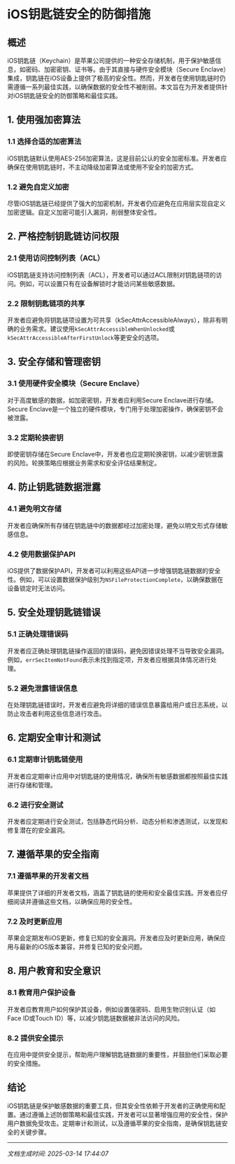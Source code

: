 # iOS钥匙链安全的防御措施

## 概述

iOS钥匙链（Keychain）是苹果公司提供的一种安全存储机制，用于保护敏感信息，如密码、加密密钥、证书等。由于其直接与硬件安全模块（Secure Enclave）集成，钥匙链在iOS设备上提供了极高的安全性。然而，开发者在使用钥匙链时仍需遵循一系列最佳实践，以确保数据的安全性不被削弱。本文旨在为开发者提供针对iOS钥匙链安全的防御策略和最佳实践。

## 1. 使用强加密算法

### 1.1 选择合适的加密算法
iOS钥匙链默认使用AES-256加密算法，这是目前公认的安全加密标准。开发者应确保在使用钥匙链时，不主动降级加密算法或使用不安全的加密方式。

### 1.2 避免自定义加密
尽管iOS钥匙链已经提供了强大的加密机制，开发者仍应避免在应用层实现自定义加密逻辑。自定义加密可能引入漏洞，削弱整体安全性。

## 2. 严格控制钥匙链访问权限

### 2.1 使用访问控制列表（ACL）
iOS钥匙链支持访问控制列表（ACL），开发者可以通过ACL限制对钥匙链项的访问。例如，可以设置只有在设备解锁时才能访问某些敏感数据。

### 2.2 限制钥匙链项的共享
开发者应避免将钥匙链项设置为可共享（kSecAttrAccessibleAlways），除非有明确的业务需求。建议使用`kSecAttrAccessibleWhenUnlocked`或`kSecAttrAccessibleAfterFirstUnlock`等更安全的选项。

## 3. 安全存储和管理密钥

### 3.1 使用硬件安全模块（Secure Enclave）
对于高度敏感的数据，如加密密钥，开发者应利用Secure Enclave进行存储。Secure Enclave是一个独立的硬件模块，专门用于处理加密操作，确保密钥不会被泄露。

### 3.2 定期轮换密钥
即使密钥存储在Secure Enclave中，开发者也应定期轮换密钥，以减少密钥泄露的风险。轮换策略应根据业务需求和安全评估结果制定。

## 4. 防止钥匙链数据泄露

### 4.1 避免明文存储
开发者应确保所有存储在钥匙链中的数据都经过加密处理，避免以明文形式存储敏感信息。

### 4.2 使用数据保护API
iOS提供了数据保护API，开发者可以利用这些API进一步增强钥匙链数据的安全性。例如，可以设置数据保护级别为`NSFileProtectionComplete`，以确保数据在设备锁定时无法访问。

## 5. 安全处理钥匙链错误

### 5.1 正确处理错误码
开发者应正确处理钥匙链操作返回的错误码，避免因错误处理不当导致安全漏洞。例如，`errSecItemNotFound`表示未找到指定项，开发者应根据具体情况进行处理。

### 5.2 避免泄露错误信息
在处理钥匙链错误时，开发者应避免将详细的错误信息暴露给用户或日志系统，以防止攻击者利用这些信息进行攻击。

## 6. 定期安全审计和测试

### 6.1 定期审计钥匙链使用
开发者应定期审计应用中对钥匙链的使用情况，确保所有敏感数据都按照最佳实践进行存储和管理。

### 6.2 进行安全测试
开发者应定期进行安全测试，包括静态代码分析、动态分析和渗透测试，以发现和修复潜在的安全漏洞。

## 7. 遵循苹果的安全指南

### 7.1 遵循苹果的开发者文档
苹果提供了详细的开发者文档，涵盖了钥匙链的使用和安全最佳实践。开发者应仔细阅读并遵循这些文档，以确保应用的安全性。

### 7.2 及时更新应用
苹果会定期发布iOS更新，修复已知的安全漏洞。开发者应及时更新应用，确保应用与最新的iOS版本兼容，并修复已知的安全问题。

## 8. 用户教育和安全意识

### 8.1 教育用户保护设备
开发者应教育用户如何保护其设备，例如设置强密码、启用生物识别认证（如Face ID或Touch ID）等，以减少钥匙链数据被非法访问的风险。

### 8.2 提供安全提示
在应用中提供安全提示，帮助用户理解钥匙链数据的重要性，并鼓励他们采取必要的安全措施。

## 结论

iOS钥匙链是保护敏感数据的重要工具，但其安全性依赖于开发者的正确使用和配置。通过遵循上述防御策略和最佳实践，开发者可以显著增强应用的安全性，保护用户数据免受攻击。定期审计和测试，以及遵循苹果的安全指南，是确保钥匙链安全的关键步骤。

---

*文档生成时间: 2025-03-14 17:44:07*
